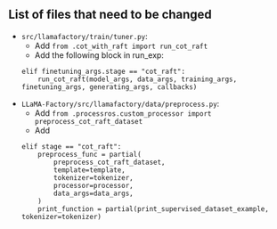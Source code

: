 ## List of files that need to be changed
- `src/llamafactory/train/tuner.py`: 
    - Add `from .cot_with_raft import run_cot_raft`
    - Add the following block in run_exp:
    ```
    elif finetuning_args.stage == "cot_raft":
        run_cot_raft(model_args, data_args, training_args, finetuning_args, generating_args, callbacks)
    ```
- `LLaMA-Factory/src/llamafactory/data/preprocess.py`:
    - Add `from .processros.custom_processor import preprocess_cot_raft_dataset`
    - Add 
    ```
    elif stage == "cot_raft":
        preprocess_func = partial(
            preprocess_cot_raft_dataset,
            template=template,
            tokenizer=tokenizer,
            processor=processor,
            data_args=data_args,
        )
        print_function = partial(print_supervised_dataset_example, tokenizer=tokenizer)
    ```